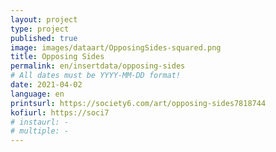 ```yaml
---
layout: project
type: project
published: true
image: images/dataart/OpposingSides-squared.png
title: Opposing Sides
permalink: en/insertdata/opposing-sides
# All dates must be YYYY-MM-DD format!
date: 2021-04-02
language: en
printsurl: https://society6.com/art/opposing-sides7818744
kofiurl: https://soci7
# instaurl: -
# multiple: -
---
```

